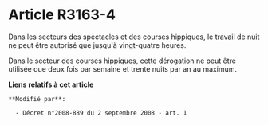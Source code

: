 # Article R3163-4

Dans les secteurs des spectacles et des courses hippiques, le travail de nuit ne peut être autorisé que jusqu'à vingt-quatre
heures.

Dans le secteur des courses hippiques, cette dérogation ne peut être utilisée que deux fois par semaine et trente nuits par
an au maximum.

**Liens relatifs à cet article**

	**Modifié par**:

	  - Décret n°2008-889 du 2 septembre 2008 - art. 1
